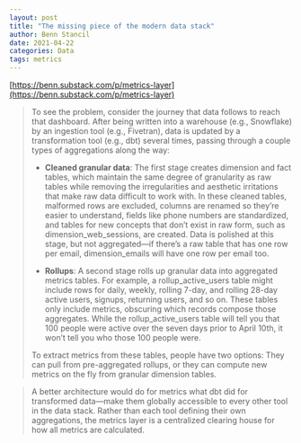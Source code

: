 ```yaml
---
layout: post
title: "The missing piece of the modern data stack"
author: Benn Stancil
date: 2021-04-22
categories: Data
tags: metrics
---
```

[https://benn.substack.com/p/metrics-layer](https://benn.substack.com/p/metrics-layer)

> To see the problem, consider the journey that data follows to reach that dashboard. After being written into a warehouse (e.g., Snowflake) by an ingestion tool (e.g., Fivetran), data is updated by a transformation tool (e.g., dbt) several times, passing through a couple types of aggregations along the way:
>
> - **Cleaned granular data**: The first stage creates dimension and fact tables, which maintain the same degree of granularity as raw tables while removing the irregularities and aesthetic irritations that make raw data difficult to work with. In these cleaned tables, malformed rows are excluded, columns are renamed so they’re easier to understand, fields like phone numbers are standardized, and tables for new concepts that don’t exist in raw form, such as dimension_web_sessions, are created. Data is polished at this stage, but not aggregated—if there’s a raw table that has one row per email, dimension_emails will have one row per email too.
> 
> - **Rollups**: A second stage rolls up granular data into aggregated metrics tables. For example, a rollup_active_users table might include rows for daily, weekly, rolling 7-day, and rolling 28-day active users, signups, returning users, and so on. These tables only include metrics, obscuring which records compose those aggregates. While the rollup_active_users table will tell you that 100 people were active over the seven days prior to April 10th, it won’t tell you who those 100 people were.
>
> To extract metrics from these tables, people have two options: They can pull from pre-aggregated rollups, or they can compute new metrics on the fly from granular dimension tables.

> A better architecture would do for metrics what dbt did for transformed data—make them globally accessible to every other tool in the data stack. Rather than each tool defining their own aggregations, the metrics layer is a centralized clearing house for how all metrics are calculated.


